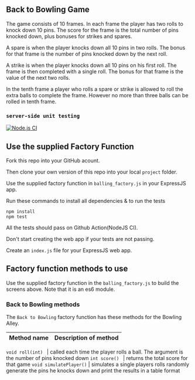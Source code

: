 ## Back to Bowling Game

The game consists of 10 frames. In each frame the player has two rolls to knock 
down 10 pins. The score for the frame is the total number of pins knocked down, 
plus bonuses for strikes and spares.  

A spare is when the player knocks down all 10 pins in two rolls. The bonus for that 
frame is the number of pins knocked down by the next roll.  

A strike is when the player knocks down all 10 pins on his first roll. The frame is 
then completed with a single roll. The bonus for that frame is the value of the 
next two rolls.  

In the tenth frame a player who rolls a spare or strike is allowed to roll the extra 
balls to complete the frame. However no more than three balls can be rolled in 
tenth frame. 


### `server-side unit testing`
[![Node.js CI](https://github.com/sapho-sys/Back_To_Bowling/actions/workflows/node.js.yml/badge.svg)](https://github.com/sapho-sys/Back_To_Bowling/actions/workflows/node.js.yml)

## Use the supplied Factory Function

Fork this repo into your GitHub acount. 

Then clone your own version of this repo into your local `project` folder.

Use the supplied factory function in `balling_factory.js` in your ExpressJS app.


Run these commands to install all dependencies & to run the tests

```
npm install
npm test
```

All the tests should pass on Github Action(NodeJS CI).

Don't start creating the web app if your tests are not passing.

Create an `index.js` file for your ExpressJS web app.

## Factory function methods to use

Use the supplied factory function in the `balling_factory.js` to build the screens above. Note that it is an es6 module.


### Back to Bowling methods

The `Back to Bowling` factory function has these methods for the Bowling Alley.

Method name | Description of method
-------|-----------

`void roll(int) ` | called each time the player rolls a ball. The argument is the 
number of pins knocked down
`int score() ` | returns the total score for that game
`void simulatePlayer()` | simulates a single players rolls randomly 
generate the pins he knocks down and print the results in a table format

